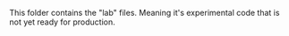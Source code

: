 This folder contains the "lab" files. 
Meaning it's experimental code that is not yet ready for production.
```